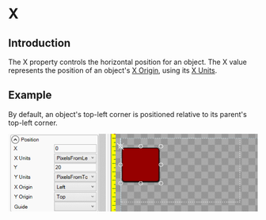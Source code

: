 # X

## Introduction

The X property controls the horizontal position for an object. The X value represents the position of an object's [X Origin](https://github.com/vchelaru/Gum/tree/8c293a405185cca0e819b810220de684b436daf9/docs/Gum%20Elements/General%20Properties/X%20Origin/README.md), using its [X Units](https://github.com/vchelaru/Gum/tree/8c293a405185cca0e819b810220de684b436daf9/docs/Gum%20Elements/General%20Properties/X%20Units/README.md).

## Example

By default, an object's top-left corner is positioned relative to its parent's top-left corner.

![](<../../.gitbook/assets/XExample (1).gif>)

